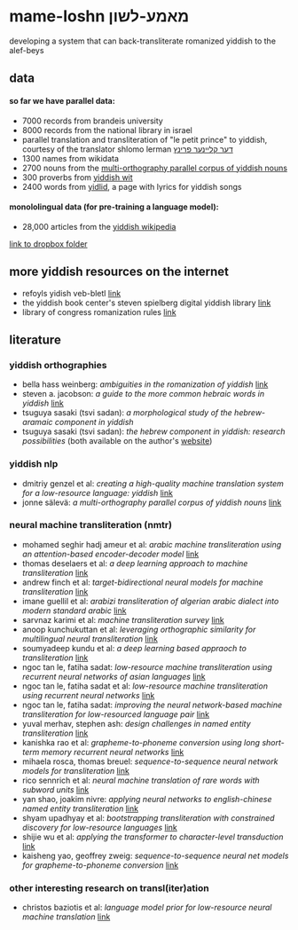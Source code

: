 # mame-loshn מאמע-לשון

developing a system that can back-transliterate romanized yiddish to the alef-beys

## data

#### so far we have parallel data:

- 7000 records from brandeis university
- 8000 records from the national library in israel
- parallel translation and transliteration of "le petit prince" to yiddish, courtesy of the translator shlomo lerman [דער קליינער פרינץ](http://www.petit-prince.at/pp-jidd.htm)
- 1300 names from wikidata
- 2700 nouns from the [multi-orthography parallel corpus of yiddish nouns](https://codeberg.org/jonne/yiddish-lrec-2020)
- 300 proverbs from [yiddish wit](https://www.yiddishwit.com/List.html)
- 2400 words from [yidlid](http://yidlid.org/), a page with lyrics for yiddish songs

#### monololingual data (for pre-training a language model):

- 28,000 articles from the [yiddish wikipedia](https://yi.wikipedia.org/wiki/%D7%94%D7%95%D7%99%D7%A4%D7%98_%D7%96%D7%99%D7%99%D7%98)

[link to dropbox folder](https://www.dropbox.com/home/%D7%9E%D7%90%D7%9E%D7%A2-%D7%9C%D7%A9%D7%95%D7%9F)

## more yiddish resources on the internet

- refoyls yidish veb-bletl [link](https://www.cs.uky.edu/~raphael/yiddish.html)
- the yiddish book center's steven spielberg digital yiddish library [link](https://www.yiddishbookcenter.org/collections/digital-yiddish-library)
- library of congress romanization rules [link](https://www.loc.gov/catdir/cpso/romanization/hebrew.pdf)

## literature

### yiddish orthographies

- bella hass weinberg: *ambiguities in the romanization of yiddish* [link](https://ajlpublishing.org/index.php/jl/article/download/163/153/)
- steven a. jacobson: *a guide to the more common hebraic words in yiddish* [link](https://www.yiddishbookcenter.org/collections/yiddish-books/spb-nybc203464/jacobson-steven-a-a-guide-to-the-more-common-hebraic-words-in-yiddish)
- tsuguya sasaki (tsvi sadan): *a morphological study of the hebrew-aramaic component in yiddish*
- tsuguya sasaki (tsvi sadan): *the hebrew component in yiddish: research possibilities* (both available on the author's [website](https://sites.google.com/view/tsvisadan/research/publications))

### yiddish nlp

- dmitriy genzel et al: *creating a high-quality machine translation system for a low-resource language: yiddish* [link](https://research.google/pubs/pub35627/)
- jonne sälevä: *a multi-orthography parallel corpus of yiddish nouns* [link](https://www.aclweb.org/anthology/2020.lrec-1.119/) 

### neural machine transliteration (nmtr)

- mohamed seghir hadj ameur et al: *arabic machine transliteration using an attention-based encoder-decoder model* [link](https://www.researchgate.net/publication/320972105_Arabic_Machine_Transliteration_using_an_Attention-based_Encoder-decoder_Model)
- thomas deselaers et al: *a deep learning approach to machine transliteration* [link](https://dl.acm.org/doi/10.5555/1626431.1626476)
- andrew finch et al: *target-bidirectional neural models for machine transliteration* [link](https://www.aclweb.org/anthology/W16-2711/)
- imane guellil et al: *arabizi transliteration of algerian arabic dialect into modern standard arabic* [link](https://www.researchgate.net/publication/318755390_Arabizi_transliteration_of_Algerian_Arabic_dialect_into_Modern_Standard_Arabic)
- sarvnaz karimi et al: *machine transliteration survey* [link](https://dl.acm.org/doi/10.1145/1922649.1922654) 
- anoop kunchukuttan et al: *leveraging orthographic similarity for multilingual neural transliteration* [link](https://transacl.org/ojs/index.php/tacl/article/view/1248)
- soumyadeep kundu et al: *a deep learning based appraoch to transliteration* [link](https://www.aclweb.org/anthology/W18-2411/)
- ngoc tan le, fatiha sadat: *low-resource machine transliteration using recurrent neural networks of asian languages* [link](https://www.aclweb.org/anthology/W18-2414/)
- ngoc tan le, fatiha sadat et al: *low-resource machine transliteration using recurrent neural networks* [link](https://dl.acm.org/doi/abs/10.1145/3265752)
- ngoc tan le, fatiha sadat: *improving the neural network-based machine transliteration for low-resourced language pair* [link](https://www.aclweb.org/anthology/Y18-1038/)
- yuval merhav, stephen ash: *design challenges in named entity transliteration* [link](https://www.aclweb.org/anthology/C18-1053/)
- kanishka rao et al: *grapheme-to-phoneme conversion using long short-term memory recurrent neural networks* [link](https://ieeexplore.ieee.org/document/7178767)
- mihaela rosca, thomas breuel: *sequence-to-sequence neural network models for transliteration* [link](https://arxiv.org/abs/1610.09565)
- rico sennrich et al: *neural machine translation of rare words with subword units* [link](https://www.aclweb.org/anthology/P16-1162/)
- yan shao, joakim nivre: *applying neural networks to english-chinese named entity transliteration* [link](https://www.aclweb.org/anthology/W16-2710.pdf)
- shyam upadhyay et al: *bootstrapping transliteration with constrained discovery for low-resource languages* [link](https://www.aclweb.org/anthology/D18-1046/)
- shijie wu et al: *applying the transformer to character-level transduction* [link](https://arxiv.org/abs/2005.10213)
- kaisheng yao, geoffrey zweig: *sequence-to-sequence neural net models for grapheme-to-phoneme conversion* [link](https://arxiv.org/abs/1506.00196)

### other interesting research on transl(iter)ation

- christos baziotis et al: *language model prior for low-resource neural machine translation* [link](https://arxiv.org/abs/2004.14928)
